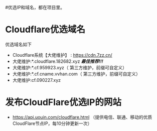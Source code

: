 #优选IP和域名，都在项目里。
# Cloudflare优选域名
优选域名如下

- Cloudflare系统【大佬维护】 : https://cdn.7zz.cn/
- 大佬维护:*.cloudflare.182682.xyz  ***最佳推荐!!!***
- 大佬维护:*.cf.959923.xyz（ 第三方维护，前缀可自定义）
- 大佬维护:*.cf.cname.vvhan.com（ 第三方维护，前缀可自定义）
- 大佬维护:cf.090227.xyz

# 发布CloudFlare优选IP的网站
- https://api.uouin.com/cloudflare.html （提供电信、联通、移动的优质CloudFlare节点IP，每10分钟更新一次）
